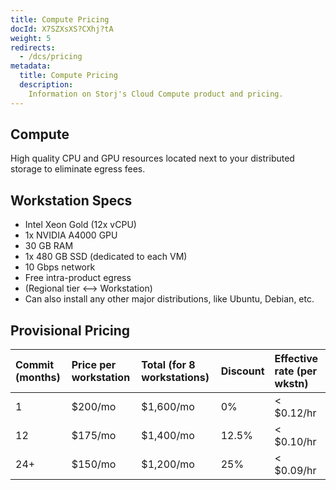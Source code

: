 ```yaml
---
title: Compute Pricing
docId: X7SZXsXS?CXhj?tA
weight: 5
redirects:
  - /dcs/pricing
metadata:
  title: Compute Pricing
  description:
    Information on Storj's Cloud Compute product and pricing.
---
```


## Compute 

High quality CPU and GPU resources located next to your distributed storage to eliminate egress fees.


## Workstation Specs
- Intel Xeon Gold (12x vCPU)
- 1x NVIDIA A4000 GPU
- 30 GB RAM
- 1x 480 GB SSD (dedicated to each VM)
- 10 Gbps network
- Free intra-product egress
- (Regional tier ⟷ Workstation)
- Can also install any other major distributions, like Ubuntu, Debian, etc.


## Provisional Pricing

| **Commit (months)** | **Price per workstation** | **Total (for 8 workstations)** | **Discount** | **Effective rate (per wkstn)** |
| :-- | :------ | :-------- | :---- | :--------- |
| 1   | $200/mo | $1,600/mo | 0%    | < $0.12/hr |
| 12  | $175/mo | $1,400/mo | 12.5% | < $0.10/hr |
| 24+ | $150/mo | $1,200/mo | 25%   | < $0.09/hr |
